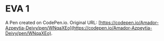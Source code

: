 # EVA 1

A Pen created on CodePen.io. Original URL: [https://codepen.io/Amador-Azpeytia-Deivy/pen/WNqaXEo](https://codepen.io/Amador-Azpeytia-Deivy/pen/WNqaXEo).

